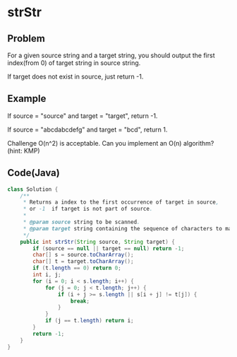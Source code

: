 # strStr

## Problem

For a given source string and a target string, you should output the first index(from 0) of target string in source string.

If target does not exist in source, just return -1.

## Example

If source = "source" and target = "target", return -1.

If source = "abcdabcdefg" and target = "bcd", return 1.

Challenge
O(n^2) is acceptable. Can you implement an O(n) algorithm? (hint: KMP)

## Code(Java)

```java
class Solution {
    /**
     * Returns a index to the first occurrence of target in source,
     * or -1  if target is not part of source.
     *
     * @param source string to be scanned.
     * @param target string containing the sequence of characters to match.
     */
    public int strStr(String source, String target) {
        if (source == null || target == null) return -1;
        char[] s = source.toCharArray();
        char[] t = target.toCharArray();
        if (t.length == 0) return 0;
        int i, j;
        for (i = 0; i < s.length; i++) {
            for (j = 0; j < t.length; j++) {
                if (i + j >= s.length || s[i + j] != t[j]) {
                    break;
                }
            }
            if (j == t.length) return i;
        }
        return -1;
    }
}
```
